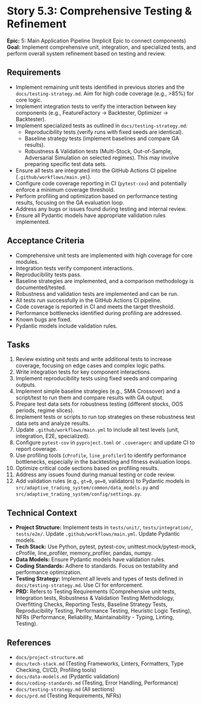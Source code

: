 # Story 5.3: Comprehensive Testing & Refinement

**Epic:** 5: Main Application Pipeline (Implicit Epic to connect components)
**Goal:** Implement comprehensive unit, integration, and specialized tests, and perform overall system refinement based on testing and review.

## Requirements

*   Implement remaining unit tests identified in previous stories and the `docs/testing-strategy.md`. Aim for high code coverage (e.g., >85%) for core logic.
*   Implement integration tests to verify the interaction between key components (e.g., FeatureFactory -> Backtester, Optimizer -> Backtester).
*   Implement specialized tests as outlined in `docs/testing-strategy.md`:
    *   Reproducibility tests (verify runs with fixed seeds are identical).
    *   Baseline strategy tests (implement baselines and compare GA results).
    *   Robustness & Validation tests (Multi-Stock, Out-of-Sample, Adversarial Simulation on selected regimes). This may involve preparing specific test data sets.
*   Ensure all tests are integrated into the GitHub Actions CI pipeline (`.github/workflows/main.yml`).
*   Configure code coverage reporting in CI (`pytest-cov`) and potentially enforce a minimum coverage threshold.
*   Perform profiling and optimization based on performance testing results, focusing on the GA evaluation loop.
*   Address any bugs or issues found during testing and internal review.
*   Ensure all Pydantic models have appropriate validation rules implemented.

## Acceptance Criteria

*   Comprehensive unit tests are implemented with high coverage for core modules.
*   Integration tests verify component interactions.
*   Reproducibility tests pass.
*   Baseline strategies are implemented, and a comparison methodology is documented/tested.
*   Robustness and validation tests are implemented and can be run.
*   All tests run successfully in the GitHub Actions CI pipeline.
*   Code coverage is reported in CI and meets the target threshold.
*   Performance bottlenecks identified during profiling are addressed.
*   Known bugs are fixed.
*   Pydantic models include validation rules.

## Tasks

1.  Review existing unit tests and write additional tests to increase coverage, focusing on edge cases and complex logic paths.
2.  Write integration tests for key component interactions.
3.  Implement reproducibility tests using fixed seeds and comparing outputs.
4.  Implement simple baseline strategies (e.g., SMA Crossover) and a script/test to run them and compare results with GA output.
5.  Prepare test data sets for robustness testing (different stocks, OOS periods, regime slices).
6.  Implement tests or scripts to run top strategies on these robustness test data sets and analyze results.
7.  Update `.github/workflows/main.yml` to include all test levels (unit, integration, E2E, specialized).
8.  Configure `pytest-cov` in `pyproject.toml` or `.coveragerc` and update CI to report coverage.
9.  Use profiling tools (`cProfile`, `line_profiler`) to identify performance bottlenecks, especially in the backtesting and fitness evaluation loops.
10. Optimize critical code sections based on profiling results.
11. Address any issues found during manual testing or code review.
12. Add validation rules (e.g., `gt=0`, `ge=0`, validators) to Pydantic models in `src/adaptive_trading_system/common/data_models.py` and `src/adaptive_trading_system/config/settings.py`.

## Technical Context

*   **Project Structure:** Implement tests in `tests/unit/`, `tests/integration/`, `tests/e2e/`. Update `.github/workflows/main.yml`. Update Pydantic models.
*   **Tech Stack:** Use Python, pytest, pytest-cov, unittest.mock/pytest-mock, cProfile, line_profiler, memory_profiler, pandas, numpy.
*   **Data Models:** Ensure Pydantic models have validation rules.
*   **Coding Standards:** Adhere to standards. Focus on testability and performance optimization.
*   **Testing Strategy:** Implement all levels and types of tests defined in `docs/testing-strategy.md`. Use CI for enforcement.
*   **PRD:** Refers to Testing Requirements (Comprehensive unit tests, Integration tests, Robustness & Validation Testing Methodology, Overfitting Checks, Reporting Tests, Baseline Strategy Tests, Reproducibility Testing, Performance Testing, Heuristic Logic Testing), NFRs (Performance, Reliability, Maintainability - Typing, Linting, Testing).

## References

*   `docs/project-structure.md`
*   `docs/tech-stack.md` (Testing Frameworks, Linters, Formatters, Type Checking, CI/CD, Profiling tools)
*   `docs/data-models.md` (Pydantic validation)
*   `docs/coding-standards.md` (Testing, Error Handling, Performance)
*   `docs/testing-strategy.md` (All sections)
*   `docs/prd.md` (Testing Requirements, NFRs)
